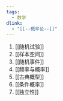 ```yaml
---
tags:
  - 数学
dlink:
  - "[[--概率论--]]"
---
```

1. [[随机试验]]
2. [[样本空间]]
3. [[随机事件]]
4. [[频率与概率]]
5. [[古典概型]]
6. [[条件概率]]
7. [[独立性]]